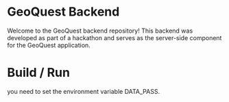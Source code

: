 # GeoQuest Backend

Welcome to the GeoQuest backend repository! This backend was developed as part of a hackathon and serves as the server-side component for the GeoQuest application.

# Build / Run
you need to set the environment variable DATA_PASS.
